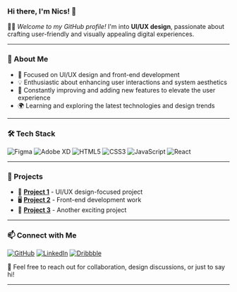 ### Hi there, I'm Nics! 👋



🧑‍🎤 *Welcome to my GitHub profile!* I'm into **UI/UX design**, passionate about crafting user-friendly and visually appealing digital experiences. 

---

### 🚀 About Me
- 🎨 Focused on UI/UX design and front-end development
- 💡 Enthusiastic about enhancing user interactions and system aesthetics
- 🔧 Constantly improving and adding new features to elevate the user experience
- 🌍 Learning and exploring the latest technologies and design trends

---

### 🛠️ Tech Stack
![Figma](https://img.shields.io/badge/Figma-%23F24E1E.svg?style=for-the-badge&logo=figma&logoColor=white)
![Adobe XD](https://img.shields.io/badge/Adobe%20XD-%23FF61F6.svg?style=for-the-badge&logo=adobe-xd&logoColor=white)
![HTML5](https://img.shields.io/badge/HTML5-%23E34F26.svg?style=for-the-badge&logo=html5&logoColor=white)
![CSS3](https://img.shields.io/badge/CSS3-%231572B6.svg?style=for-the-badge&logo=css3&logoColor=white)
![JavaScript](https://img.shields.io/badge/JavaScript-%23F7DF1E.svg?style=for-the-badge&logo=javascript&logoColor=black)
![React](https://img.shields.io/badge/React-%2361DAFB.svg?style=for-the-badge&logo=react&logoColor=black)

---

### 📌 Projects
- 🎨 **[Project 1](#)** - UI/UX design-focused project
- 🖥 **[Project 2](#)** - Front-end development work
- 🔹 **[Project 3](#)** - Another exciting project

---

### 📫 Connect with Me
[![GitHub](https://img.shields.io/badge/GitHub-%23181717.svg?style=for-the-badge&logo=github&logoColor=white)](https://github.com//Nicolebacala)
[![LinkedIn](https://img.shields.io/badge/LinkedIn-%230A66C2.svg?style=for-the-badge&logo=linkedin&logoColor=white)](https://linkedin.com/in/NicoleBacala)
[![Dribbble](https://img.shields.io/badge/Dribbble-%23EA4C89.svg?style=for-the-badge&logo=dribbble&logoColor=white)](https://dribbble.com/yourusername)

📩 Feel free to reach out for collaboration, design discussions, or just to say hi!

---


